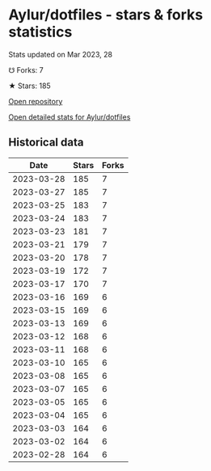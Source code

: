 # Aylur/dotfiles - stars & forks statistics

Stats updated on Mar 2023, 28

☋ Forks: 7

★ Stars: 185

[Open repository](https://github.com/Aylur/dotfiles)

[Open detailed stats for Aylur/dotfiles](https://reviewgithub.com/rep/Aylur/dotfiles)

## Historical data
| Date | Stars | Forks |
|------|-------|-------|
| 2023-03-28 | 185 | 7 | 
| 2023-03-27 | 185 | 7 | 
| 2023-03-25 | 183 | 7 | 
| 2023-03-24 | 183 | 7 | 
| 2023-03-23 | 181 | 7 | 
| 2023-03-21 | 179 | 7 | 
| 2023-03-20 | 178 | 7 | 
| 2023-03-19 | 172 | 7 | 
| 2023-03-17 | 170 | 7 | 
| 2023-03-16 | 169 | 6 | 
| 2023-03-15 | 169 | 6 | 
| 2023-03-13 | 169 | 6 | 
| 2023-03-12 | 168 | 6 | 
| 2023-03-11 | 168 | 6 | 
| 2023-03-10 | 165 | 6 | 
| 2023-03-08 | 165 | 6 | 
| 2023-03-07 | 165 | 6 | 
| 2023-03-05 | 165 | 6 | 
| 2023-03-04 | 165 | 6 | 
| 2023-03-03 | 164 | 6 | 
| 2023-03-02 | 164 | 6 | 
| 2023-02-28 | 164 | 6 | 

